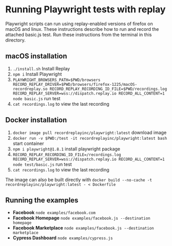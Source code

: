 # Running Playwright tests with replay

Playwright scripts can run using replay-enabled versions of firefox on macOS and linux. These instructions describe how to run and record the attached basic.js test.  Run these instructions from the terminal in this directory.

## macOS installation

1. `./install.sh` Install Replay
2. `npm i` Install Playwright
3. `PLAYWRIGHT_BROWSERS_PATH=$PWD/browsers RECORD_REPLAY_DRIVER=$PWD/browsers/firefox-1225/macOS-recordreplay.so RECORD_REPLAY_RECORDING_ID_FILE=$PWD/recordings.log RECORD_REPLAY_SERVER=wss://dispatch.replay.io RECORD_ALL_CONTENT=1 node basic.js` run test
4. `cat recordings.log` to view the last recording

## Docker installation

1. `docker image pull recordreplayinc/playwright:latest` download image
2. `docker run -v $PWD:/test -it recordreplayinc/playwright:latest bash` start container
3. `npm i playwright@1.8.1` install playwright package
4. `RECORD_REPLAY_RECORDING_ID_FILE=/recordings.log RECORD_REPLAY_SERVER=wss://dispatch.replay.io RECORD_ALL_CONTENT=1 node test/basic.js` run test
5. `cat recordings.log` to view the last recording

The image can also be built directly with `docker build --no-cache -t recordreplayinc/playwright:latest - < Dockerfile`

## Running the examples

- **Facebook** `node examples/facebook.com`
- **Facebook Homepage** `node examples/facebook.js --destination homepage`
- **Facebook Marketplace** `node examples/facebook.js --destination marketplace`
- **Cypress Dashboard** `node examples/cypress.js`
